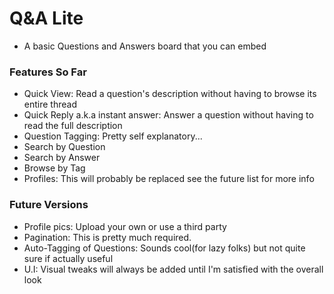 Q&A Lite
========

- A basic Questions and Answers board that you can embed

### Features So Far

- Quick View: Read a question's description without having to browse its entire thread
- Quick Reply a.k.a instant answer: Answer a question without having to read the full description
- Question Tagging: Pretty self explanatory...
- Search by Question
- Search by Answer
- Browse by Tag
- Profiles: This will probably be replaced see the future list for more info

### Future Versions

- Profile pics: Upload your own or use a third party
- Pagination: This is pretty much required.
- Auto-Tagging of Questions: Sounds cool(for lazy folks) but not quite sure if actually useful
- U.I: Visual tweaks will always be added until I'm satisfied with the overall look